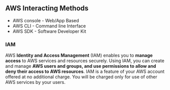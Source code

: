 
## AWS Interacting Methods
* AWS console - Web/App Based
* AWS CLI - Command line Interface
* AWS SDK - Software Developer Kit
### IAM
AWS **Identity and Access Management** (IAM) enables you to **manage access** to AWS services and resources securely. 
Using IAM, you can create and manage **AWS users and groups, and use permissions to allow and deny their access to AWS resources**.
IAM is a feature of your AWS account offered at no additional charge. You will be charged only for use of other AWS services by your users.
